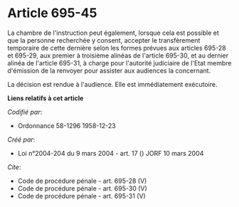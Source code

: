 # Article 695-45

La chambre de l'instruction peut également, lorsque cela est possible et que la personne recherchée y consent, accepter le
transfèrement temporaire de cette dernière selon les formes prévues aux articles 695-28 et 695-29, aux premier à troisième
alinéas de l'article 695-30, et au dernier alinéa de l'article 695-31, à charge pour l'autorité judiciaire de l'Etat membre
d'émission de la renvoyer pour assister aux audiences la concernant. 

La décision est rendue à l'audience. Elle est immédiatement exécutoire.

**Liens relatifs à cet article**

_Codifié par_:

  - Ordonnance 58-1296 1958-12-23

_Créé par_:

  - Loi n°2004-204 du 9 mars 2004 - art. 17 () JORF 10 mars 2004

_Cite_:

  - Code de procédure pénale - art. 695-28 (V)
  - Code de procédure pénale - art. 695-30 (V)
  - Code de procédure pénale - art. 695-31 (V)
